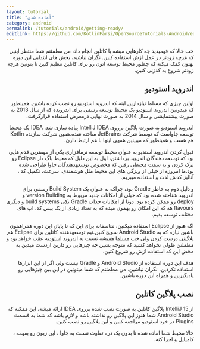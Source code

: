 ```yaml
---
layout: tutorial
title: "آماده شدن"
category: android
permalink: /tutorials/android/getting-ready/
editlink: https://github.com/KotlinFarsi/OpenSourceTutorials-Android/edit/master/src/getting-ready/README.md
---
```



<div dir="rtl" markdown="1">



خب حالا که فهمیدید چه کارهایی میشه با کاتلین انجام داد، من مطمئنم شما منتظر اینین که هرچه زودتر در عمل ازش استفاده کنین. نگران نباشید، بخش های ابتدایی این دوره بهتون کمک میکنه که چطور محیط توسعه اتون رو برای کاتلین تنظیم کنین تا بتونین هرچه زودتر شروع به کدزنی کنین.



<div dir="rtl" markdown="1" id="اندروید استودیو" >

## اندروید استودیو

</div>

اولین چیزی که مسلما نیازدارین اینه که اندروید استودیو رو نصب کرده باشین. همینطور که میدونین اندروید استودیو یک محیط توسعه رسمی برای اندرویده که از سال 2013 به صورت پیشنمایشی و سال 2014 به صورت نهایی درمعرض استفاده قرارگرفت.

اندروید استودیو به صورت پلاگین برروی IntelliJ IDEA پیاده سازی شد. IDEA یک محیط توسعه جاواست که توسط شرکت JetBrains ساخته شده.همین شرکت سازنده Kotlin هم هست و همینطور که میبینین همه­ی این­ها با هم ارتبط دارن.

قبول کردن اندروید استدیو به عنوان محیط توسعه نرم­افزاری یکی از مهم­ترین قدم هایی بود که توسعه دهندگان اندروید برداشتن، اول به این دلیل که محیط باگ دار Eclipse رو ترک کردن و به سمت محیطی رفتن که مخصوص توسعه­دهندگان جاوا طراحی شده بود.ما امروزه از خیلی از ویژگی های این محیط مثل هوشمندی، سرعت، تکمیل کد ، آنالیز کدش لذت و استفاده می­بریم.

و دلیل دوم به خاطر Gradle بود، چراکه به عنوان یک Build System رسمی برای اندروید شناخته شده بود که خیلی از امکانات جدید مربوط به version Building و deploy رو ممکن کرده بود. دوتا از امکانات جذاب Gradle یکی build systems و دیگری flavours هه که این امکان رو بهمون میده که به تعداد زیادی از یک بیس کد، اپ های مختلف توسعه بدیم.

اگه هنوز از Eclipse استفاده میکنین، متاسفانه برای این که تا پایان این دوره همراهمون باشین نیازه که به Android­ Studio سویچ کنین.تیم توسعه­دهنده کاتلین برای Eclipse هم پلاگینی درست کردن ولی خب مسلما همیشه نسبت به اندروید استودیه عقب خواهد بود و مطمئنن طولی نخواهد کشید که متوجه بشین چه چیزهایی رو دارین ازدست میدین به محض این که استفاده ازش رو شروع کنین.

هدف این دوره استفاده از Android Studio و Gradle نیست ولی اگر از این ابزار­ها استفاده نکردین، نگران نباشین. من مطمئنم که شما میتونین در این بین چیزهایی رو یادبگیرین و همراه این دوره باشین.



<div dir="rtl" markdown="1" id="نصب پلاگین کاتلین" >

## نصب پلاگین کاتلین

</div>

از IntelliJ 15 پلاگین کاتلین به صورت نصب شده برروی IDEA ارائه میشه، این ممکنه که Android Studio شما هنوز این پلاگین رو نداشته باشه و لازم باشه که شما به قسمت Plugins در خود استودیو مراجعه کنین و این پلاگین رو نصب کنین.

حالا محیط شما اماده شده تا بدون یک ذره تفاوت نسبت به جاوا ، این زبون رو بفهمه ، کامپایل و اجرا کنه.








